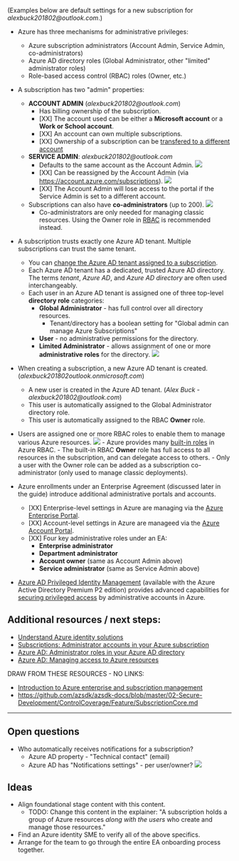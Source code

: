 (Examples below are default settings for a new subscription for _alexbuck201802@outlook.com_.)

- Azure has three mechanisms for administrative privileges: 
    - Azure subscription administrators (Account Admin, Service Admin, co-administrators)
    - Azure AD directory roles (Global Administrator, other "limited" administrator roles)
    - Role-based access control (RBAC) roles (Owner, etc.)

- A subscription has two "admin" properties:
    - **ACCOUNT ADMIN** (_alexbuck201802@outlook.com_)
        - Has billing ownership of the subscription.
        - [XX] The account used can be either a **Microsoft account** or a **Work or School account**.
        - [XX] An account can own multiple subscriptions.
        - [XX] Ownership of a subscription can be [transfered to a different account](/azure/billing/billing-subscription-transfer)
    - **SERVICE ADMIN**: _alexbuck201802@outlook.com_
        - Defaults to the same account as the Account Admin. 
        ![](./images/acag-subscription-properties.jpg)
        - [XX] Can be reassigned by the Account Admin (via https://account.azure.com/subscriptions).
        ![](./images/acag-change-service-administrator.jpg)
        - [XX] The Account Admin will lose access to the portal if the Service Admin is set to a different account. 
    - Subscriptions can also have **co-administrators** (up to 200).
    ![](./images/acag-add-as-coadministrator.jpg)
        - Co-administrators are only needed for managing classic resources. Using the Owner role in [RBAC](/azure/active-directory/role-based-access-control-what-is) is recommended instead.
- A subscription trusts exactly one Azure AD tenant. Multiple subscriptions can trust the same tenant.
    - You can [change the Azure AD tenant assigned to a subscription](/azure/active-directory/active-directory-how-subscriptions-associated-directory).
    - Each Azure AD tenant has a dedicated, trusted Azure AD directory. The terms _tenant_, _Azure AD_, and _Azure AD directory_ are often used interchangeably.
    - Each user in an Azure AD tenant is assigned one of three top-level **directory role** categories:
        - **Global Administrator** - has full control over all directory resources.
            - Tenant/directory has a boolean setting for "Global admin can manage Azure Subscriptions"
        - **User** - no administrative permissions for the directory.
        - **Limited Administrator** - allows assignment of one or more **administrative roles** for the directory. 
        ![](./images/acag-directory-roles.jpg)
- When creating a subscription, a new Azure AD tenant is created. (_alexbuck201802outlook.onmicrosoft.com_)
    - A new user is created in the Azure AD tenant. (_Alex Buck - alexbuck201802@outlook.com_)
    - This user is automatically assigned to the Global Administrator directory role.
    - This user is automatically assigned to the RBAC **Owner** role.
- Users are assigned one or more RBAC roles to enable them to manage various Azure resources.
        ![](./images/acag-rbac-roles.jpg)
        - Azure provides many [built-in roles](/azure/active-directory/role-based-access-built-in-roles) in Azure RBAC.
        - The built-in RBAC **Owner** role has full access to all resources in the subscription, and can delegate access to others.
        - Only a user with the Owner role can be added as a subscription co-administrator (only used to manage classic deployments).
- Azure enrollments under an Enterprise Agreement (discussed later in the guide) introduce additional administrative portals and accounts.
    - [XX] Enterprise-level settings in Azure are managing via the [Azure Enterprise Portal](ea.azure.com).
    - [XX] Account-level settings in Azure are manageed via the [Azure Account Portal](account.azure.com).
    - [XX] Four key administrative roles under an EA:
        - **Enterprise administrator**
        - **Department administrator**
        - **Account owner** (same as Account Admin above)
        - **Service administrator** (same as Service Admin above)
- [Azure AD Privileged Identity Management](/azure/active-directory/active-directory-privileged-identity-management-configure) (available with the Azure Active Directory Premium P2 edition) provides advanced capabilities for [securing privileged access](/azure/active-directory/privileged-identity-management/active-directory-securing-privileged-access) by administrative accounts in Azure.


## Additional resources / next steps:

- [Understand Azure identity solutions](https://docs.microsoft.com/en-us/azure/active-directory/understand-azure-identity-solutions)
- [Subscriptions: Administrator accounts in your Azure subscription](https://docs.microsoft.com/en-us/azure/billing/billing-add-change-azure-subscription-administrator)
- [Azure AD: Administrator roles in your Azure AD directory](https://docs.microsoft.com/en-us/azure/active-directory/active-directory-assign-admin-roles-azure-portal)
- [Azure AD: Managing access to Azure resources](https://docs.microsoft.com/en-us/azure/active-directory/manage-access-to-azure-resources)

DRAW FROM THESE RESOURCES - NO LINKS: 
- [Introduction to Azure enterprise and subscription management](https://blogs.msdn.microsoft.com/azureedu/2016/10/29/introduction-to-azure-enterprise-and-subscription-management/)
- https://github.com/azsdk/azsdk-docs/blob/master/02-Secure-Development/ControlCoverage/Feature/SubscriptionCore.md


*****************************


## Open questions
- Who automatically receives notifications for a subscription?
    - Azure AD property - "Technical contact" (email)
    - Azure AD has "Notifications settings" - per user/owner?
    ![](./images/acag-azure-ad-notifications-settings.jpg)


## Ideas

- Align foundational stage content with this content.
    - TODO: Change this content in the explainer: "A subscription holds a group of Azure resources _along with the users_ who create and manage those resources."
- Find an Azure identity SME to verify all of the above specifics. 
- Arrange for the team to go through the entire EA onboarding process together.

